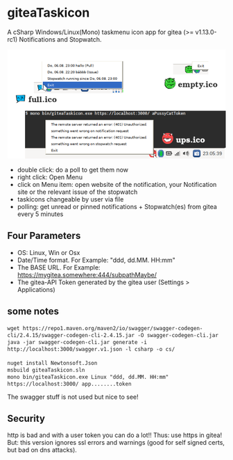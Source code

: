 # giteaTaskicon

A cSharp Windows/Linux(Mono) taskmenu icon app for gitea (>= v1.13.0-rc1) Notifications and Stopwatch.

![screenshots and icons](feature.png)

- double click: do a poll to get them now
- right click: Open Menu
- click on Menu item: open website of the notification, your Notification site or the relevant issue of the stopwatch
- taskicons changeable by user via file
- polling: get unread or pinned notifications + Stopwatch(es) from gitea every 5 minutes

## Four Parameters

- OS: Linux, Win or Osx
- Date/Time format. For Example: "ddd, dd.MM. HH:mm"
- The BASE URL. For Example: https://mygitea.somewhere:444/subpathMaybe/
- The gitea-API Token generated by the gitea user (Settings > Applications)

## some notes

```
wget https://repo1.maven.org/maven2/io/swagger/swagger-codegen-cli/2.4.15/swagger-codegen-cli-2.4.15.jar -O swagger-codegen-cli.jar
java -jar swagger-codegen-cli.jar generate -i http://localhost:3000/swagger.v1.json -l csharp -o cs/

nuget install Newtonsoft.Json
msbuild giteaTaskicon.sln
mono bin/giteaTaskicon.exe Linux "ddd, dd.MM. HH:mm" https://localhost:3000/ app........token
```

The swagger stuff is not used but nice to see!

## Security

http is bad and with a user token you can do a lot!! Thus: use https in gitea!
But: this version ignores ssl errors and warnings (good for self signed certs, but bad on dns attacks).
